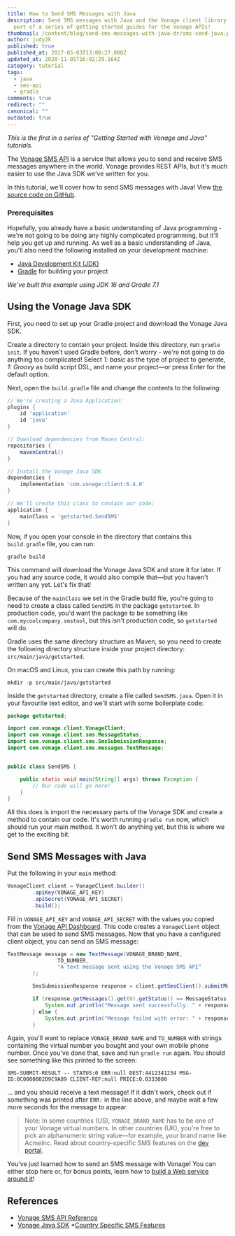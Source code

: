 ```yaml
---
title: How to Send SMS Messages with Java
description: Send SMS messages with Java and the Vonage client library. It's
  part of a series of getting started guides for the Vonage APIs!
thumbnail: /content/blog/send-sms-messages-with-java-dr/sms-send-java.png
author: judy2k
published: true
published_at: 2017-05-03T13:00:27.000Z
updated_at: 2020-11-05T16:02:29.164Z
category: tutorial
tags:
  - java
  - sms-api
  - gradle
comments: true
redirect: ""
canonical: ""
outdated: true
---
```

*This is the first in a series of "Getting Started with Vonage and Java" tutorials.*

The [Vonage SMS API](https://developer.vonage.com/messaging/sms/overview) is a service that allows you to send and receive SMS messages anywhere in the world. Vonage provides REST APIs, but it's much easier to use the Java SDK we've written for you.

In this tutorial, we'll cover how to send SMS messages with Java! View [the source code on GitHub](https://github.com/nexmo-community/send-sms-java/blob/main/src/main/java/getstarted/SendSMS.java).

### Prerequisites

Hopefully, you already have a basic understanding of Java programming - we're not going to be doing any highly complicated programming, but it'll help you get up and running. As well as a basic understanding of Java, you'll also need the following installed on your development machine:
* [Java Development Kit (JDK)](https://www.oracle.com/java/technologies/javase-downloads.html)
* [Gradle](https://gradle.org/) for building your project

*We've built this example using JDK 16 and Gradle 7.1*

<sign-up number></sign-up>

## Using the Vonage Java SDK

First, you need to set up your Gradle project and download the Vonage Java SDK.

Create a directory to contain your project. Inside this directory, run `gradle init`. If you haven't used Gradle before, don't worry - we're not going to do anything too complicated! 
Select _1: basic_ as the type of project to generate, _1: Groovy_ as build script DSL, and name your project—or press Enter for the default option.

Next, open the `build.gradle` file and change the contents to the following:

```groovy
// We're creating a Java Application:
plugins {
    id 'application'
    id 'java'
}

// Download dependencies from Maven Central:
repositories {
    mavenCentral()
}

// Install the Vonage Java SDK
dependencies {
    implementation 'com.vonage:client:6.4.0'
}

// We'll create this class to contain our code:
application {
    mainClass = 'getstarted.SendSMS'
}
```

Now, if you open your console in the directory that contains this `build.gradle` file, you can run:

```shell
gradle build
```

This command will download the Vonage Java SDK and store it for later. If you had any source code, it would also compile that—but you haven't written any yet. Let's fix that!

Because of the `mainClass` we set in the Gradle build file, you're going to need to create a class called `SendSMS` in the package `getstarted`. In production code, you'd want the package to be something like `com.mycoolcompany.smstool`, but this isn't production code, so `getstarted` will do.

Gradle uses the same directory structure as Maven, so you need to create the following directory structure inside your project directory: `src/main/java/getstarted`.

On macOS and Linux, you can create this path by running:

```shell
mkdir -p src/main/java/getstarted
```

Inside the `getstarted` directory, create a file called `SendSMS.java`. Open it in your favourite text editor, and we'll start with some boilerplate code:

```java
package getstarted;

import com.vonage.client.VonageClient;
import com.vonage.client.sms.MessageStatus;
import com.vonage.client.sms.SmsSubmissionResponse;
import com.vonage.client.sms.messages.TextMessage;


public class SendSMS {

    public static void main(String[] args) throws Exception {
        // Our code will go here!
    }
}
```

All this does is import the necessary parts of the Vonage SDK and create a method to contain our code. It's worth running `gradle run` now, which should run your main method. It won't do anything yet, but this is where we get to the exciting bit. 

## Send SMS Messages with Java

Put the following in your `main` method:

```java
VonageClient client = VonageClient.builder()
        .apiKey(VONAGE_API_KEY)
        .apiSecret(VONAGE_API_SECRET)
        .build();
```

Fill in `VONAGE_API_KEY` and `VONAGE_API_SECRET` with the values you copied from the [Vonage API Dashboard](https://dashboard.nexmo.com/). This code creates a `VonageClient` object that can be used to send SMS messages. Now that you have a configured client object, you can send an SMS message:

```java
TextMessage message = new TextMessage(VONAGE_BRAND_NAME,
                TO_NUMBER,
                "A text message sent using the Vonage SMS API"
        );

        SmsSubmissionResponse response = client.getSmsClient().submitMessage(message);

        if (response.getMessages().get(0).getStatus() == MessageStatus.OK) {
            System.out.println("Message sent successfully. " + response.getMessages());
        } else {
            System.out.println("Message failed with error: " + response.getMessages().get(0).getErrorText());
        }
```

Again, you'll want to replace `VONAGE_BRAND_NAME` and `TO_NUMBER` with strings containing the virtual number you bought and your own mobile phone number. Once you've done that, save and run `gradle run` again. You should see something like this printed to the screen:

`SMS-SUBMIT-RESULT -- STATUS:0 ERR:null DEST:4412341234 MSG-ID:0C0000002D9C9A89 CLIENT-REF:null PRICE:0.0333000`

... and you should receive a text message! If it didn't work, check out if something was printed after `ERR:` in the line above, and maybe wait a few more seconds for the message to appear.

> Note: In some countries (US), `VONAGE_BRAND_NAME` has to be one of your Vonage virtual numbers. In other countries (UK), you're free to pick an alphanumeric string value—for example, your brand name like AcmeInc. Read about country-specific SMS features on the [dev portal](https://developer.vonage.com/messaging/sms/guides/country-specific-features).

You've just learned how to send an SMS message with Vonage! 
You can either stop here or, for bonus points, learn how to [build a Web service around it](ADD_LINK_HERE)!

## References

* [Vonage SMS API Reference](https://developer.vonage.com/api/sms?theme=dark)
* [Vonage Java SDK](https://github.com/Vonage/vonage-java-sdk)
*[Country Specific SMS Features](https://developer.vonage.com/messaging/sms/guides/country-specific-features)